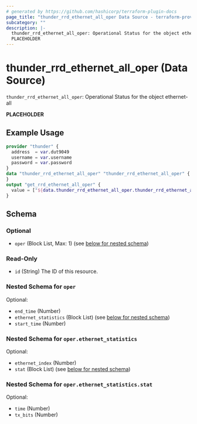 ```yaml
---
# generated by https://github.com/hashicorp/terraform-plugin-docs
page_title: "thunder_rrd_ethernet_all_oper Data Source - terraform-provider-thunder"
subcategory: ""
description: |-
  thunder_rrd_ethernet_all_oper: Operational Status for the object ethernet-all
  PLACEHOLDER
---
```


# thunder_rrd_ethernet_all_oper (Data Source)

`thunder_rrd_ethernet_all_oper`: Operational Status for the object ethernet-all

__PLACEHOLDER__

## Example Usage

```terraform
provider "thunder" {
  address  = var.dut9049
  username = var.username
  password = var.password
}
data "thunder_rrd_ethernet_all_oper" "thunder_rrd_ethernet_all_oper" {
}
output "get_rrd_ethernet_all_oper" {
  value = ["${data.thunder_rrd_ethernet_all_oper.thunder_rrd_ethernet_all_oper}"]
}
```

<!-- schema generated by tfplugindocs -->
## Schema

### Optional

- `oper` (Block List, Max: 1) (see [below for nested schema](#nestedblock--oper))

### Read-Only

- `id` (String) The ID of this resource.

<a id="nestedblock--oper"></a>
### Nested Schema for `oper`

Optional:

- `end_time` (Number)
- `ethernet_statistics` (Block List) (see [below for nested schema](#nestedblock--oper--ethernet_statistics))
- `start_time` (Number)

<a id="nestedblock--oper--ethernet_statistics"></a>
### Nested Schema for `oper.ethernet_statistics`

Optional:

- `ethernet_index` (Number)
- `stat` (Block List) (see [below for nested schema](#nestedblock--oper--ethernet_statistics--stat))

<a id="nestedblock--oper--ethernet_statistics--stat"></a>
### Nested Schema for `oper.ethernet_statistics.stat`

Optional:

- `time` (Number)
- `tx_bits` (Number)


